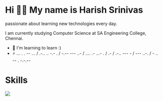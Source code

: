 Hi 🐻‍❄️ My name is Harish Srinivas
=================================
passionate about learning new technologies every day.

I am currently studying Computer Science at SA Engineering College, Chennai.
*   🧠 I'm learning to learn :)
*   ⚡ ... . . -- ... / .-.. .. -.- . / -.-- --- ..- / .... .- ...- . / .- / .-.. --- - / --- ..-. / - .. -- . -.-.--


# Skills

<p align="justify-start">
  <a href="https://harishsrinivas.netlify.app">
    <img src="https://skillicons.dev/icons?i=python,c,html,js,tailwindcss,react" />
  </a>
</p>
